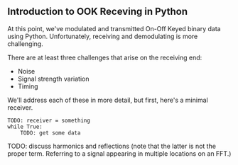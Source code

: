 ## Introduction to OOK Receving in Python

At this point, we've modulated and transmitted On-Off Keyed binary data using Python. Unfortunately, receiving and demodulating is more challenging.

There are at least three challenges that arise on the receiving end:

- Noise
- Signal strength variation
- Timing

We'll address each of these in more detail, but first, here's a minimal receiver.

```python3
TODO: receiver = something
while True:
    TODO: get some data

```

TODO: discuss harmonics and reflections (note that the latter is not the proper term. Referring to a signal appearing in multiple locations on an FFT.)
